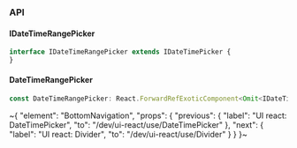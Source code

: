 

### API

#### IDateTimeRangePicker

```ts
interface IDateTimeRangePicker extends IDateTimePicker {
}
```

#### DateTimeRangePicker

```ts
const DateTimeRangePicker: React.ForwardRefExoticComponent<Omit<IDateTimeRangePicker, "ref"> & React.RefAttributes<unknown>>;
```


~{
  "element": "BottomNavigation",
  "props": {
    "previous": {
      "label": "UI react: DateTimePicker",
      "to": "/dev/ui-react/use/DateTimePicker"
    },
    "next": {
      "label": "UI react: Divider",
      "to": "/dev/ui-react/use/Divider"
    }
  }
}~
